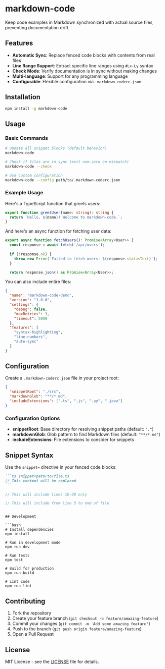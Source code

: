 # markdown-code

Keep code examples in Markdown synchronized with actual source files, preventing documentation drift.

## Features

- **Automatic Sync**: Replace fenced code blocks with contents from real files
- **Line Range Support**: Extract specific line ranges using `#Lx-Ly` syntax
- **Check Mode**: Verify documentation is in sync without making changes
- **Multi-language**: Support for any programming language
- **Configurable**: Flexible configuration via `.markdown-coderc.json`

## Installation

```bash
npm install -g markdown-code
```

## Usage

### Basic Commands

```bash
# Update all snippet blocks (default behavior)
markdown-code

# Check if files are in sync (exit non-zero on mismatch)
markdown-code --check

# Use custom configuration
markdown-code --config path/to/.markdown-coderc.json
```

### Example Usage

Here's a TypeScript function that greets users:

```ts snippet=examples/hello.ts#L1-L3
export function greetUser(name: string): string {
  return `Hello, ${name}! Welcome to markdown-code.`;
}
```

And here's an async function for fetching user data:

```ts snippet=examples/fetch_users.ts#L7-L14
export async function fetchUsers(): Promise<Array<User>> {
  const response = await fetch('/api/users');
  
  if (!response.ok) {
    throw new Error(`Failed to fetch users: ${response.statusText}`);
  }

  return response.json() as Promise<Array<User>>;
```

You can also include entire files:

```json snippet=examples/config.json
{
  "name": "markdown-code-demo",
  "version": "1.0.0",
  "settings": {
    "debug": false,
    "maxRetries": 3,
    "timeout": 5000
  },
  "features": [
    "syntax-highlighting",
    "line-numbers",
    "auto-sync"
  ]
} 
```

## Configuration

Create a `.markdown-coderc.json` file in your project root:

```json
{
  "snippetRoot": "./src",
  "markdownGlob": "**/*.md",
  "includeExtensions": [".ts", ".js", ".py", ".java"]
}
```

### Configuration Options

- **snippetRoot**: Base directory for resolving snippet paths (default: `"."`)
- **markdownGlob**: Glob pattern to find Markdown files (default: `"**/*.md"`)
- **includeExtensions**: File extensions to consider for snippets

## Snippet Syntax

Use the `snippet=` directive in your fenced code blocks:

````markdown
```ts snippet=path/to/file.ts
// This content will be replaced
```
````

```ts snippet=path/to/file.ts#L10-L20
// This will include lines 10-20 only
```

```ts snippet=path/to/file.ts#L5
// This will include from line 5 to end of file
```

````

## Development

```bash
# Install dependencies
npm install

# Run in development mode
npm run dev

# Run tests
npm test

# Build for production
npm run build

# Lint code
npm run lint
````

## Contributing

1. Fork the repository
2. Create your feature branch (`git checkout -b feature/amazing-feature`)
3. Commit your changes (`git commit -m 'Add some amazing feature'`)
4. Push to the branch (`git push origin feature/amazing-feature`)
5. Open a Pull Request

## License

MIT License - see the [LICENSE](LICENSE) file for details.

